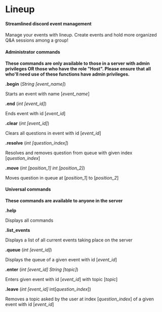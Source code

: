 # Lineup

#### Streamlined discord event management

Manage your events with lineup. Create events and hold more organized Q&A sessions among a group!

#### **Administrator commands**

**These commands are only available to those in a server with admin privileges OR those who have the role "Host". Please ensure that all who'll need use of these functions have admin privileges.**

**.begin**</u> (*String [event_name]*)

Starts an event with name [*event_name*]

**.end** (*int [event_id]*)

Ends event with id [*event_id*]

**.clear** (*int [event_id]*)

Clears all questions in event with id [*event_id*]

**.resolve** (*int [question_index]*)

Resolves and removes question from queue with given index [*question_index*]

**.move** (*int [position_1] int [position_2]*)

Moves question in queue at [*position_1*] to [*position_2*]



#### Universal commands

**These commands are available to anyone in the server**

**.help**

Displays all commands 

**.list_events**

Displays a list of all current events taking place on the server

**.queue** (*int [event_id]*)

Displays the queue of a given event with id [*event_id*]

**.enter** (*int [event_id]* *String [topic]*)

Enters given event with id [*event_id*] with topic [*topic*]

**.leave** (*int [event_id]* int[*question_index*])

Removes a topic asked by the user at index [*question_index*] of a given event with id [*event_id*] 
